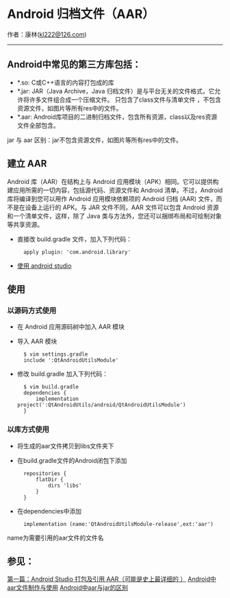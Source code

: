 # Android 归档文件（AAR）
作者：康林(kl222@126.com)

--------------------------

## Android中常见的第三方库包括：
- *.so: C或C++语言的内容打包成的库
- *.jar: JAR（Java Archive，Java 归档文件）是与平台无关的文件格式，它允许将许多文件组合成一个压缩文件。 只包含了class文件与清单文件 ，不包含资源文件，如图片等所有res中的文件。
- *.aar: Android库项目的二进制归档文件，包含所有资源，class以及res资源文件全部包含。

jar 与 aar 区别：jar不包含资源文件，如图片等所有res中的文件。

## 建立 AAR
Android 库（AAR）在结构上与 Android 应用模块（APK）相同。它可以提供构建应用所需的一切内容，包括源代码、资源文件和 Android 清单。不过，Android 库将编译到您可以用作 Android 应用模块依赖项的 Android 归档 (AAR) 文件，而不是在设备上运行的 APK。与 JAR 文件不同，AAR 文件可以包含 Android 资源和一个清单文件，这样，除了 Java 类与方法外，您还可以捆绑布局和可绘制对象等共享资源。

- 直接改 build.gradle 文件，加入下列代码：

        apply plugin: 'com.android.library'

- [使用 android studio](https://www.jianshu.com/p/1777a634db5e)

## 使用
### 以源码方式使用
- 在 Android 应用源码树中加入 AAR 模块
- 导入 AAR 模块

        $ vim settings.gradle
        include ':QtAndroidUtilsModule'

- 修改 build.gradle 加入下列代码：

        $ vim build.gradle
        dependencies {
            implementation project(':QtAndroidUtils/android/QtAndroidUtilsModule')
        }

### 以库方式使用
- 将生成的aar文件拷贝到libs文件夹下
- 在build.gradle文件的Android闭包下添加

        repositories {
            flatDir {
                dirs 'libs'
            }
        }

- 在dependencies中添加

        implementation (name:'QtAndroidUtilsModule-release',ext:'aar')

name为需要引用的aar文件的文件名

## 参见：
[第一篇：Android Studio 打包及引用 AAR（可能是史上最详细的 ）](https://www.jianshu.com/p/1777a634db5e)
[Android中aar文件制作与使用](https://www.jianshu.com/p/e2b574975be0)
[Android中aar与jar的区别](https://www.jianshu.com/p/0a2572a63ed5)

